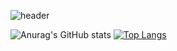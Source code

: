 ![header](https://capsule-render.vercel.app/api?type=soft&color=auto&height=150&section=header&text=ChoiHyoSeok&fontSize=70&animation=twinkling)


![Anurag's GitHub stats](https://github-readme-stats.vercel.app/api?username=supremehyo&show_icons=true&theme=radical)
[![Top Langs](https://github-readme-stats.vercel.app/api/top-langs/?username=supremehyo&hide=css,html)](https://github.com/anuraghazra/github-readme-stats)

  
<br>



<br>

